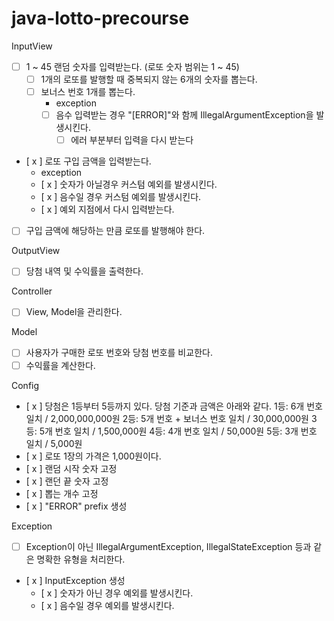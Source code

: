 # java-lotto-precourse

InputView
- [ ] 1 ~ 45 랜덤 숫자를 입력받는다. (로또 숫자 범위는 1 ~ 45)
  - [ ] 1개의 로또를 발행할 때 중복되지 않는 6개의 숫자를 뽑는다.
  - [ ] 보너스 번호 1개를 뽑는다.
    - exception
    - [ ] 음수 입력받는 경우 "[ERROR]"와 함께 IllegalArgumentException을 발생시킨다.
      - [ ] 에러 부분부터 입력을 다시 받는다
- [ x ] 로또 구입 금액을 입력받는다.
  - exception
  - [ x ] 숫자가 아닐경우 커스텀 예외를 발생시킨다.
  - [ x ] 음수일 경우 커스텀 예외를 발생시킨다.
  - [ x ] 예외 지점에서 다시 입력받는다.
- [ ] 구입 금액에 해당하는 만큼 로또를 발행해야 한다.

OutputView
- [ ] 당첨 내역 및 수익률을 출력한다.

Controller
- [ ] View, Model을 관리한다. 

Model
- [ ] 사용자가 구매한 로또 번호와 당첨 번호를 비교한다.
- [ ] 수익률을 계산한다.

Config
- [ x ] 당첨은 1등부터 5등까지 있다. 당첨 기준과 금액은 아래와 같다.
    1등: 6개 번호 일치 / 2,000,000,000원
    2등: 5개 번호 + 보너스 번호 일치 / 30,000,000원
    3등: 5개 번호 일치 / 1,500,000원
    4등: 4개 번호 일치 / 50,000원
    5등: 3개 번호 일치 / 5,000원
- [ x ] 로또 1장의 가격은 1,000원이다.
- [ x ] 랜덤 시작 숫자 고정
- [ x ] 랜던 끝 숫자 고정
- [ x ] 뽑는 개수 고정
- [ x ] "ERROR" prefix 생성

Exception
- [ ] Exception이 아닌 IllegalArgumentException, IllegalStateException 등과 같은 명확한 유형을 처리한다.
- [ x ] InputException 생성
  - [ x ] 숫자가 아닌 경우 예외를 발생시킨다.
  - [ x ] 음수일 경우 예외를 발생시킨다.